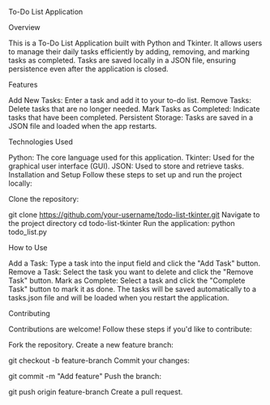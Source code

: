 To-Do List Application

Overview

This is a To-Do List Application built with Python and Tkinter. It allows users to manage their daily tasks efficiently by adding, removing, and marking tasks as completed. Tasks are saved locally in a JSON file, ensuring persistence even after the application is closed.

Features

Add New Tasks: Enter a task and add it to your to-do list.
Remove Tasks: Delete tasks that are no longer needed.
Mark Tasks as Completed: Indicate tasks that have been completed.
Persistent Storage: Tasks are saved in a JSON file and loaded when the app restarts.

Technologies Used

Python: The core language used for this application.
Tkinter: Used for the graphical user interface (GUI).
JSON: Used to store and retrieve tasks.
Installation and Setup
Follow these steps to set up and run the project locally:

Clone the repository:

git clone https://github.com/your-username/todo-list-tkinter.git
Navigate to the project directory
cd todo-list-tkinter
Run the application:
python todo_list.py

How to Use

Add a Task: Type a task into the input field and click the "Add Task" button.
Remove a Task: Select the task you want to delete and click the "Remove Task" button.
Mark as Complete: Select a task and click the "Complete Task" button to mark it as done.
The tasks will be saved automatically to a tasks.json file and will be loaded when you restart the application.

Contributing

Contributions are welcome! Follow these steps if you'd like to contribute:

Fork the repository.
Create a new feature branch:

git checkout -b feature-branch
Commit your changes:

git commit -m "Add feature"
Push the branch:

git push origin feature-branch
Create a pull request.



